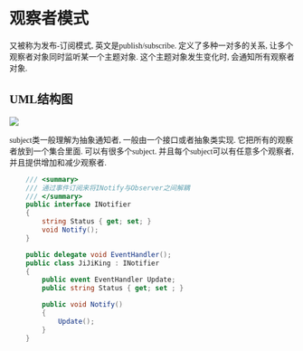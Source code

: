<font face="Microsoft YaHei">

# 观察者模式

又被称为发布-订阅模式, 英文是publish/subscribe. 定义了多种一对多的关系, 让多个观察者对象同时监听某一个主题对象.  这个主题对象发生变化时, 会通知所有观察者对象.

## UML结构图

![](https://img2018.cnblogs.com/blog/1216080/201904/1216080-20190410105906452-224559148.png)

subject类一般理解为抽象通知者, 一般由一个接口或者抽象类实现. 它把所有的观察者放到一个集合里面. 可以有很多个subject. 并且每个subject可以有任意多个观察者, 并且提供增加和减少观察者.

```csharp
    /// <summary>
    /// 通过事件订阅来将INotify与Observer之间解耦 
    /// </summary>
    public interface INotifier
    {
        string Status { get; set; }
        void Notify();
    }

    public delegate void EventHandler();
    public class JiJiKing : INotifier
    {
        public event EventHandler Update;
        public string Status { get; set ; }

        public void Notify()
        {
            Update();
        }
    }    
```

</font>